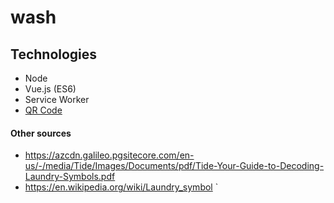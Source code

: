 # wash

## Technologies
- Node
- Vue.js (ES6)
- Service Worker
- [QR Code](https://github.com/davidshimjs/qrcodejs)

#### Other sources
- https://azcdn.galileo.pgsitecore.com/en-us/-/media/Tide/Images/Documents/pdf/Tide-Your-Guide-to-Decoding-Laundry-Symbols.pdf
- https://en.wikipedia.org/wiki/Laundry_symbol
`
